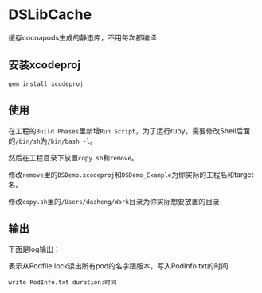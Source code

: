 # DSLibCache

缓存cocoapods生成的静态库，不用每次都编译

## 安装xcodeproj

```
gem install xcodeproj
```

## 使用

在工程的`Build Phases`里新增`Run Script`，为了运行ruby，需要修改Shell后面的`/bin/sh`为`/bin/bash -l`。

然后在工程目录下放置`copy.sh`和`remove`。

修改`remove`里的`DSDemo.xcodeproj`和`DSDemo_Example`为你实际的工程名和target名。

修改`copy.sh`里的`/Users/dasheng/Work`目录为你实际想要放置的目录

## 输出

下面是log输出：

表示从Podfile.lock读出所有pod的名字跟版本，写入PodInfo.txt的时间
```
write PodInfo.txt duration:时间
```